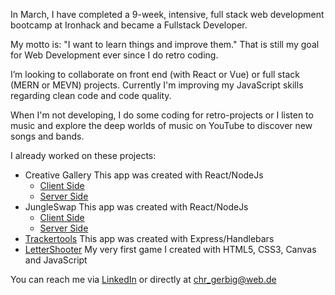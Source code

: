 In March, I have completed a 9-week, intensive, full stack web development bootcamp at Ironhack and became a Fullstack Developer.

My motto is: "I want to learn things and improve them." That is still my goal for Web Development ever since I do retro coding.

I’m looking to collaborate on front end (with React or Vue) or full stack (MERN or MEVN) projects. Currently I'm improving my JavaScript skills regarding clean code and code quality.

When I'm not developing, I do some coding for retro-projects or I listen to music and explore the deep worlds of music on YouTube to discover new songs and bands.

I already worked on these projects:

- Creative Gallery
  This app was created with React/NodeJs
  - [Client Side](https://github.com/christiangerbig/creative-gallery-client)
  - [Server Side](https://github.com/christiangerbig/creative-gallery-server) 
- JungleSwap
  This app was created with React/NodeJs
  - [Client Side](https://github.com/christiangerbig/JUNGLE_SWAP-client)
  - [Server Side](https://github.com/christiangerbig/JUNGLE_SWAP-server)
- [Trackertools](https://github.com/christiangerbig/Trackertools)
  This app was created with Express/Handlebars
- [LetterShooter](https://github.com/christiangerbig/letter-shooter)
  My very first game I created with HTML5, CSS3, Canvas and JavaScript

You can reach me via [LinkedIn](https://www.linkedin.com/in/christian-gerbig/) or directly at chr_gerbig@web.de
